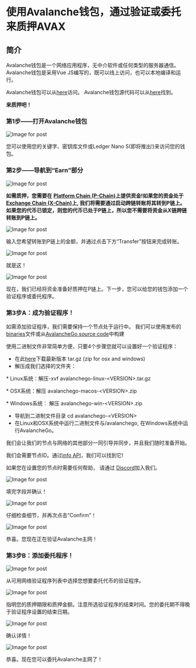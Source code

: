 # 使用Avalanche钱包，通过验证或委托来质押AVAX

## 简介

Avalanche钱包是一个网络应用程序，无中介软件或任何类型的服务器通信。Avalanche钱包是采用Vue JS编写的，既可以线上访问，也可以本地编译和运行。

Avalanche钱包可以从[here](https://wallet.avax.network/)访问。
Avalanche钱包源代码可以从[here](https://github.com/ava-labs/avalanche-wallet)找到。

**来质押吧！**

### 第1步——打开Avalanche钱包

![Image for post](https://miro.medium.com/max/1552/0*tpBIOjLdppuNKMjA)

您可以使用您的关键字、密钥库文件或Ledger Nano S\(即将推出!\)来访问您的钱包。

### 第2步——导航到“Earn”部分

![Image for post](https://miro.medium.com/max/1504/0*XTh3nZzBI1bkLbwO)

**如需质押，您需要在** [**Platform Chain \(P-Chain\)**](../../../learn/platform-overview/#platform-chain-p-chain)**上提供资金!如果您的资金处于** [**Exchange Chain \(X-Chain\)**](../../../learn/platform-overview/#exchange-chain-x-chain)**上, 我们将需要通过启动跨链转账将其转到P链上。如果您的代币已锁定，则您的代币已处于P链上，所以您不需要将资金从X链跨链转账到P链上。**

![Image for post](https://miro.medium.com/max/1522/0*xKAf0nXSzqIdmBDg)

输入您希望转账到P链上的金额，并通过点击下方“Transfer”按钮来完成转账。

![Image for post](https://miro.medium.com/max/1488/0*aremeYNYtKP5nGPx)

就是这！

![Image for post](https://miro.medium.com/max/1512/0*XP8f8CISy-LJ_Lc3)

现在，我们已经将资金准备好质押在P链上。下一步，您可以给您的钱包添加一个验证程序或委托程序。

### 第3步A：成为验证程序！

如需添加验证程序，我们需要保持一个节点处于运行中。 我们可以使用发布的[binaries](https://github.com/ava-labs/avalanchego/releases/)文件或从[AvalancheGo source code](https://github.com/ava-labs/avalanchego)中构建

使用二进制文件非常简单方便，只要4个步骤您就可以设置好一个验证程序：

* 在此[here](https://github.com/ava-labs/avalanchego/releases)下载最新版本 tar.gz \(zip for osx and windows\)
* 解压成我们选择的文件夹：

\* Linux系统：解压-xvf avalanchego-linux-&lt;VERSION&gt;.tar.gz

\* OSX系统：解压 avalanchego-macos-&lt;VERSION&gt;.zip

\* Windows系统：  解压 avalanchego-win-&lt;VERSION&gt;.zip

* 导航到二进制文件目录 cd avalanchego-&lt;VERSION&gt;
* 在Linux和OSX系统中运行二进制文件与/avalanchego, 在Windows系统中运行AvalancheGo。

我们会让我们的节点与网络的其他部分一同引导并同步，并且我们随时准备开始。

我们会需要节点ID。通过[info API](../../avalanchego-apis/info-api.md)，我们可以找到它!

如果您在设置您的节点时需要任何帮助， 请通过 [Discord](https://chat.avax.network/)加入我们。

![Image for post](https://miro.medium.com/max/1600/0*6hZSaT651Dd7R4bL)

填完字段并确认！

![Image for post](https://miro.medium.com/max/1600/0*cy61ZMDY5veMvCZj)

仔细检查细节，并再次点击“Confirm”！

![Image for post](https://miro.medium.com/max/1600/0*f3GlN03He6TFkOV7)

恭喜。您现在正在验证Avalanche主网！

### 第3步B：添加委托程序！

![Image for post](https://miro.medium.com/max/1600/0*f-wXi2SiSm4eBmHt)

从可用网络验证程序列表中选择您想要委托代币的验证程序。

![Image for post](https://miro.medium.com/max/1600/0*uNnT2PtjCslRKFbF)

指明您的质押期限和质押金额。注意所选验证程序的结束时间。您的委托期不得晚于验证程序设置的结束日期。

![Image for post](https://miro.medium.com/max/1600/0*M_6_7L9jtYuPTp-A)

确认详情！

![Image for post](https://miro.medium.com/max/1600/0*Silj8-uZTm5g9xSi)

恭喜。现在您可以委托Avalanche主网了！

<!--stackedit_data:
eyJoaXN0b3J5IjpbLTM4MjQwODU1Nl19
-->